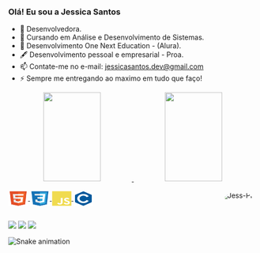 ### Olá! Eu sou a Jessica Santos

- 🔭 Desenvolvedora.
- 🌱 Cursando em Análise e Desenvolvimento de Sistemas.
- 💬 Desenvolvimento One Next Education - (Alura).
- 🖋 Desenvolvimento pessoal e empresarial - Proa.
- 📫 Contate-me no e-mail: jessicasantos.dev@gmail.com
- ⚡ Sempre me entregando ao maximo em tudo que faço!

<div align="center">
  <a href="https://github.com/JessicaSantos-Dev">
  <img height="180em" width="48%" src="https://github-readme-stats.vercel.app/api?username=JessicaSantos-Dev&show_icons=true&theme=tokyonight&include_all_commits=true&count_private=true"/>
  <img height="180em" width="48%" src="https://github-readme-stats.vercel.app/api/top-langs/?username=JessicaSantos-Dev&layout=compact&langs_count=7&theme=tokyonight"/>
</div>
  <div style="display: inline_block"><br>
  <img align="center" alt="Jess-HTML" height="30" width="40" src="https://raw.githubusercontent.com/devicons/devicon/master/icons/html5/html5-original.svg">
  <img align="center" alt="Jess-CSS" height="30" width="40" src="https://raw.githubusercontent.com/devicons/devicon/master/icons/css3/css3-original.svg">
  <img align="center" alt="Jess-Js" height="30" width="40" src="https://raw.githubusercontent.com/devicons/devicon/master/icons/javascript/javascript-plain.svg">
  <img align="center" alt="Jess-C" height="30" width="40" src="https://raw.githubusercontent.com/devicons/devicon/master/icons/c/c-plain.svg">
  <img align="right" alt="Jess-PIC" height="150" style="border-radius:50px;" src="https://giphy.com/embed/HzPtbOKyBoBFsK4hyc">
</div>
  
  ##
  
  <div>
  
   <a href="https://instagram.com/jessica_santuz" target="_blank"><img src="https://img.shields.io/badge/-Instagram-%23E4405F?style=for-the-badge&logo=instagram&logoColor=white" target="_blank"></a>
 	 <a href = "mailto:jessicasantos.dev@gmail.com"><img src="https://img.shields.io/badge/-Gmail-%23333?style=for-the-badge&logo=gmail&logoColor=white" target="_blank"></a>
  <a href="https://www.linkedin.com/in/jessica-santos-anjos/" target="_blank"><img src="https://img.shields.io/badge/-LinkedIn-%230077B5?style=for-the-badge&logo=linkedin&logoColor=white" target="_blank"></a>
    
 ![Snake animation](https://github.com/JessicaSantos-Dev/JessicaSantos-Dev/blob/output/github-contribution-grid-snake.svg)  
    
  </div>
    

